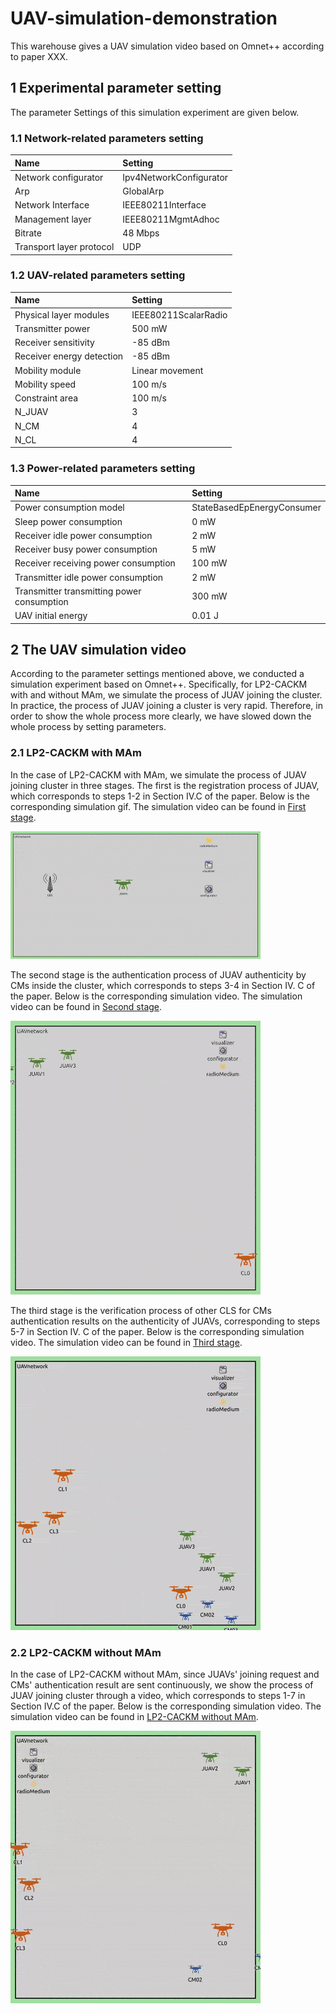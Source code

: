 # UAV-simulation-demonstration
This warehouse gives a UAV simulation video based on Omnet++ according to paper XXX.
## 1 Experimental parameter setting
The parameter Settings of this simulation experiment are given below.
### 1.1 Network-related parameters setting
| Name | Setting |
|:---------|:---------|
|Network configurator   | Ipv4NetworkConfigurator   |
| Arp   | GlobalArp   |
| Network Interface   | IEEE80211Interface   |
| Management layer   | IEEE80211MgmtAdhoc   |
| Bitrate   | 48 Mbps   |
| Transport layer protocol   | UDP   |
### 1.2 UAV-related parameters setting
| Name | Setting |
|:---------|:---------|
|Physical layer modules   | IEEE80211ScalarRadio   |
| Transmitter power   | 500 mW   |
| Receiver sensitivity   | -85 dBm   |
| Receiver energy detection   | -85 dBm   |
| Mobility module   | Linear movement   |
| Mobility speed   | 100 m/s   |
| Constraint area   | 100 m/s   |
| N_JUAV   | 3   |
| N_CM   | 4   |
| N_CL   | 4   |
### 1.3 Power-related parameters setting
| Name | Setting |
|:---------|:---------|
|Power consumption model   | StateBasedEpEnergyConsumer   |
| Sleep power consumption   | 0 mW  |
| Receiver idle power consumption   | 2 mW   |
| Receiver busy power consumption   | 5 mW   |
| Receiver receiving power consumption   | 100 mW   |
| Transmitter idle power consumption   | 2 mW   |
| Transmitter transmitting power consumption   | 300 mW   |
| UAV initial energy   | 0.01 J   |
## 2 The UAV simulation video
According to the parameter settings mentioned above, we conducted a simulation experiment based on Omnet++. Specifically, for LP2-CACKM with and without MAm, we simulate the process of JUAV joining the cluster. In practice, the process of JUAV joining a cluster is very rapid. Therefore, in order to show the whole process more clearly, we have slowed down the whole process by setting parameters.
### 2.1 LP2-CACKM with MAm
In the case of LP2-CACKM with MAm, we simulate the process of JUAV joining cluster in three stages. The first is the registration process of JUAV, which corresponds to steps 1-2 in Section IV.C of the paper. Below is the corresponding simulation gif. The simulation video can be found in [First stage](Simulation%20video/First%20stage--LP2-CACKM%20with%20MAm.mp4).

![First Stage Demo](Simulation%20gif/First%20stage--LP2-CACKM%20with%20MAm.gif)

The second stage is the authentication process of JUAV authenticity by CMs inside the cluster, which corresponds to steps 3-4 in Section IV. C of the paper. Below is the corresponding simulation video. The simulation video can be found in [Second stage](Simulation%20video/Second%20stage--LP2-CACKM%20with%20MAm.mp4).

![Second Stage Demo](Simulation%20gif/Second%20stage--LP2-CACKM%20with%20MAm.gif)

The third stage is the verification process of other CLS for CMs authentication results on the authenticity of JUAVs, corresponding to steps 5-7 in Section IV. C of the paper. Below is the corresponding simulation video. The simulation video can be found in [Third stage](Simulation%20video/Thrid%20stage--LP2-CACKM%20with%20MAm.mp4).

![Third Stage Demo](Simulation%20gif/Third%20stage--LP2-CACKM%20with%20MAm.gif)

### 2.2 LP2-CACKM without MAm
In the case of LP2-CACKM without MAm, since JUAVs' joining request and CMs' authentication result are sent continuously, we show the process of JUAV joining cluster through a video, which corresponds to steps 1-7 in Section IV.C of the paper. Below is the corresponding simulation video. The simulation video can be found in [LP2-CACKM without MAm](Simulation%20video/LP2-CACKM%20without%20MAm.mp4).

![Wihout MAm](Simulation%20gif/LP2-CACKM%20without%20MAm.gif)

